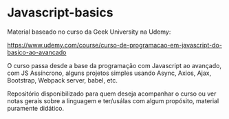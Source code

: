 # Javascript-basics
Material baseado no curso da Geek University na Udemy:

https://www.udemy.com/course/curso-de-programacao-em-javascript-do-basico-ao-avancado

O curso passa desde a base da programação com Javascript ao avançado, com JS Assíncrono, alguns projetos simples usando Async, Axios, Ajax, Bootstrap, Webpack server, babel, etc.

Repositório disponibilizado para quem deseja acompanhar o curso ou ver notas gerais sobre a linguagem e ter/usálas com algum propósito, material puramente didático.
